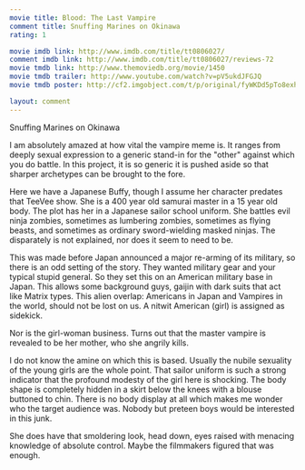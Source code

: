 ```yaml
---
movie title: Blood: The Last Vampire
comment title: Snuffing Marines on Okinawa
rating: 1

movie imdb link: http://www.imdb.com/title/tt0806027/
comment imdb link: http://www.imdb.com/title/tt0806027/reviews-72
movie tmdb link: http://www.themoviedb.org/movie/1450
movie tmdb trailer: http://www.youtube.com/watch?v=pV5ukdJFGJQ
movie tmdb poster: http://cf2.imgobject.com/t/p/original/fyWKDd5pTo8exhYjvLEQgCGoveI.jpg

layout: comment
---
```


Snuffing Marines on Okinawa

I am absolutely amazed at how vital the vampire meme is. It ranges from deeply sexual expression to a generic stand-in for the "other" against which you do battle. In this project, it is so generic it is pushed aside so that sharper archetypes can be brought to the fore.

Here we have a Japanese Buffy, though I assume her character predates that TeeVee show. She is a 400 year old samurai master in a 15 year old body. The plot has her in a Japanese sailor school uniform. She battles evil ninja zombies, sometimes as lumbering zombies, sometimes as flying beasts, and sometimes as ordinary sword-wielding masked ninjas. The disparately is not explained, nor does it seem to need to be.

This was made before Japan announced a major re-arming of its military, so there is an odd setting of the story. They wanted military gear and your typical stupid general. So they set this on an American military base in Japan. This allows some background guys, gaijin with dark suits that act like Matrix types. This alien overlap: Americans in Japan and Vampires in the world, should not be lost on us. A nitwit American (girl) is assigned as sidekick.

Nor is the girl-woman business. Turns out that the master vampire is revealed to be her mother, who she angrily kills. 

I do not know the amine on which this is based. Usually the nubile sexuality of the young girls are the whole point. That sailor uniform is such a strong indicator that the profound modesty of the girl here is shocking. The body shape is completely hidden in a skirt below the knees with a blouse buttoned to chin. There is no body display at all which makes me wonder who the target audience was. Nobody but preteen boys would be interested in this junk.

She does have that smoldering look, head down, eyes raised with menacing knowledge of absolute control. Maybe the filmmakers figured that was enough.
